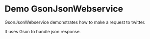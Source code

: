 # Demo GsonJsonWebservice

GsonJsonWebservice demonstrates how to make a request to twitter.

It uses Gson to handle json response.

